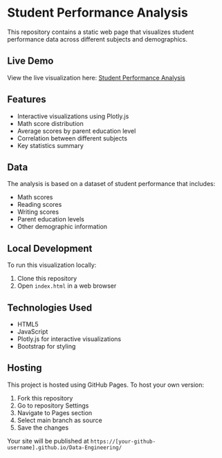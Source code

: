 # Student Performance Analysis

This repository contains a static web page that visualizes student performance data across different subjects and demographics.

## Live Demo

View the live visualization here: [Student Performance Analysis](https://kachikovpetko.github.io/Data-Engineering/)

## Features

- Interactive visualizations using Plotly.js
- Math score distribution
- Average scores by parent education level
- Correlation between different subjects
- Key statistics summary

## Data

The analysis is based on a dataset of student performance that includes:
- Math scores
- Reading scores
- Writing scores
- Parent education levels
- Other demographic information

## Local Development

To run this visualization locally:
1. Clone this repository
2. Open `index.html` in a web browser

## Technologies Used

- HTML5
- JavaScript
- Plotly.js for interactive visualizations
- Bootstrap for styling

## Hosting

This project is hosted using GitHub Pages. To host your own version:

1. Fork this repository
2. Go to repository Settings
3. Navigate to Pages section
4. Select main branch as source
5. Save the changes

Your site will be published at `https://[your-github-username].github.io/Data-Engineering/` 